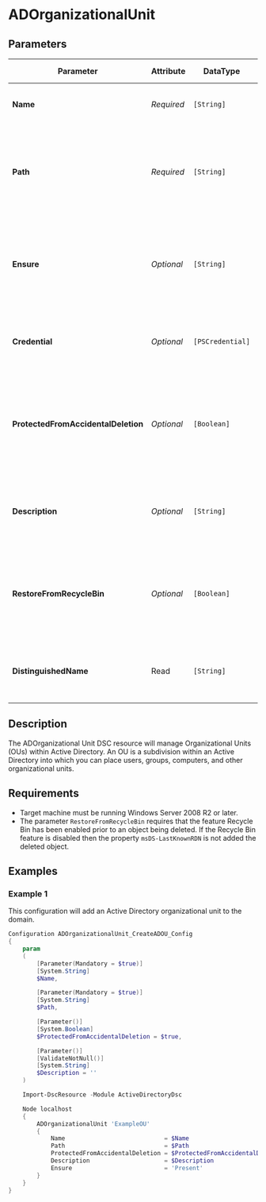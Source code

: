﻿# ADOrganizationalUnit

## Parameters

| Parameter                           | Attribute  | DataType         | Description                                                                                                    | Allowed Values  |
| ----------------------------------- | ---------- | ---------------- | -------------------------------------------------------------------------------------------------------------- | --------------- |
| **Name**                            | *Required* | `[String]`       | The name of the Organizational Unit (OU).                                                                      |                 |
| **Path**                            | *Required* | `[String]`       | Specifies the X.500 path of the Organizational Unit (OU) or container where the new object is created.         |                 |
| **Ensure**                          | *Optional* | `[String]`       | Specifies whether the Organizational Unit (OU) should be present or absent. Default value is 'Present'.        | Present, Absent |
| **Credential**                      | *Optional* | `[PSCredential]` | The credential to be used to perform the operation on Active Directory.                                        |                 |
| **ProtectedFromAccidentalDeletion** | *Optional* | `[Boolean]`      | Specifies if the Organizational Unit (OU) container should be protected from deletion. Default value is $true. |                 |
| **Description**                     | *Optional* | `[String]`       | Specifies the description of the Organizational Unit (OU). Default value is empty ('').                        |                 |
| **RestoreFromRecycleBin**           | *Optional* | `[Boolean]`      | Try to restore the Organizational Unit (OU) from the recycle bin before creating a new one.                    |                 |
| **DistinguishedName**               | Read       | `[String]`       | Returns the X.500 distinguished name of the Organizational Unit.                                               |                 |

## Description

The ADOrganizational Unit DSC resource will manage Organizational Units (OUs) within Active Directory. An OU is a
subdivision within an Active Directory into which you can place users, groups, computers, and other organizational
units.

## Requirements

* Target machine must be running Windows Server 2008 R2 or later.
* The parameter `RestoreFromRecycleBin` requires that the feature Recycle Bin has been enabled prior to an object being
  deleted. If the Recycle Bin feature is disabled then the property `msDS-LastKnownRDN` is not added the deleted object.

## Examples

### Example 1

This configuration will add an Active Directory organizational unit to the domain.

```powershell
Configuration ADOrganizationalUnit_CreateADOU_Config
{
    param
    (
        [Parameter(Mandatory = $true)]
        [System.String]
        $Name,

        [Parameter(Mandatory = $true)]
        [System.String]
        $Path,

        [Parameter()]
        [System.Boolean]
        $ProtectedFromAccidentalDeletion = $true,

        [Parameter()]
        [ValidateNotNull()]
        [System.String]
        $Description = ''
    )

    Import-DscResource -Module ActiveDirectoryDsc

    Node localhost
    {
        ADOrganizationalUnit 'ExampleOU'
        {
            Name                            = $Name
            Path                            = $Path
            ProtectedFromAccidentalDeletion = $ProtectedFromAccidentalDeletion
            Description                     = $Description
            Ensure                          = 'Present'
        }
    }
}
```

